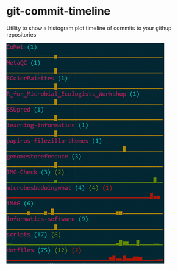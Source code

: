 # git-commit-timeline
Utility to show a histogram plot timeline of commits to your githup repositories


![alt text](https://github.com/js040/git-commit-timeline/blob/master/doc/image1.png)